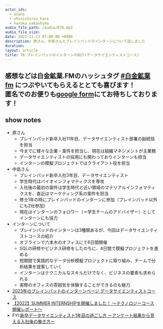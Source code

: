 ```yaml
---
actor_ids:
  - asano
  - shinichirou_hara
  - haruka_nakashima
audio_file_path: /audio/076.mp3
audio_file_size: 
date: 2023-11-13 07:00:00 +0900
description: 原さん、中島さんとブレインパッドのインターンについて話しました
duration: 
layout: article
title: 76.ブレインパッドのインターンの紹介(データサイエンティストコース) 
---
```

感想などは白金鉱業.FMのハッシュタグ [#白金鉱業fm](https://twitter.com/search?q=%23%E7%99%BD%E9%87%91%E9%89%B1%E6%A5%ADfm&src=typed_query) につぶやいてもらえるととても喜びます！  
匿名でのお便りも[google form](https://forms.gle/pRVNhjrhk8F88T228)にてお待ちしております！  
---

## show notes
 - 原さん
    - ブレインパッド新卒入社11年目、データサイエンティスト部署の副統括を担当
    - 今までに様々な企業・案件を担当し、現在は組織マネジメントが主業務
    - データサイエンティストの採用にも関わっておりインターンも担当
    - インターンの模擬プロジェクトではクライアント役を担当
 - 中島さん
    - ブレインパッド新卒入社3年目、データサイエンティスト
    - 学生時代はバイオインフォマティクスを専攻
    - 入社後の最初の案件は学生時代と近い領域のマテリアルインフォマティクスを、直近はマーケティング系の案件を担当
    - 修士1年の時にプレインパッドのインターンに参加（ブレインパッド以外にも2社参加）
    - 現在はインターンのフォロワー（＝学生チームのアドバイザー）としてインターンにも協力
 - インターンについて
    - ブレインパッドのインターンは3種類あるが、今回はデータサイエンティストコースの紹介
    - オフラインで六本木のオフィスにて6日間開催
    - SQLの研修やビジネス研修をしたのちに、4日間で模擬プロジェクトを進める
    - 短期間で実践的なデータ分析模擬プロジェクトに取り組み、チームで分析結果を提案していく
    - インターンはテクニカルなスキルだけでなく、ビジネスの要素も求められる
    - 実際のオフィスの雰囲気を体験することができるのも魅力
 - [2023年のブレインパッドのインターンページ データサイエンティストコース](https://brainpad-recruit.snar.jp/jobboard/detail.aspx?id=XSa-EoHJbVw)
 - [【2022】SUMMER INTERNSHIPを開催しました！ ～テクノロジーコース開催レポート～](https://blog.brainpad.co.jp/entry/2022/10/27/151258)
 - FYI:[新卒データサイエンティスト1年目の過ごし方 ーアンケート結果から見える入社後の働き方ー](https://blog.brainpad.co.jp/entry/2023/06/19/154257)
